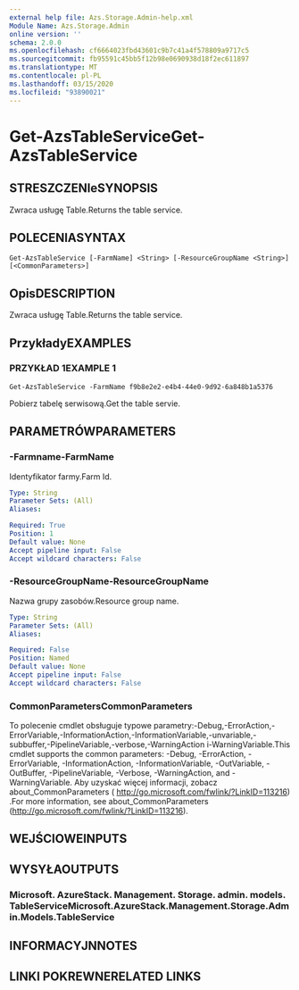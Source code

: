 ```yaml
---
external help file: Azs.Storage.Admin-help.xml
Module Name: Azs.Storage.Admin
online version: ''
schema: 2.0.0
ms.openlocfilehash: cf6664023fbd43601c9b7c41a4f578809a9717c5
ms.sourcegitcommit: fb95591c45bb5f12b98e0690938d18f2ec611897
ms.translationtype: MT
ms.contentlocale: pl-PL
ms.lasthandoff: 03/15/2020
ms.locfileid: "93890021"
---
```

# <span data-ttu-id="5072f-101">Get-AzsTableService</span><span class="sxs-lookup"><span data-stu-id="5072f-101">Get-AzsTableService</span></span>

## <span data-ttu-id="5072f-102">STRESZCZENIe</span><span class="sxs-lookup"><span data-stu-id="5072f-102">SYNOPSIS</span></span>
<span data-ttu-id="5072f-103">Zwraca usługę Table.</span><span class="sxs-lookup"><span data-stu-id="5072f-103">Returns the table service.</span></span>

## <span data-ttu-id="5072f-104">POLECENIA</span><span class="sxs-lookup"><span data-stu-id="5072f-104">SYNTAX</span></span>

```
Get-AzsTableService [-FarmName] <String> [-ResourceGroupName <String>] [<CommonParameters>]
```

## <span data-ttu-id="5072f-105">Opis</span><span class="sxs-lookup"><span data-stu-id="5072f-105">DESCRIPTION</span></span>
<span data-ttu-id="5072f-106">Zwraca usługę Table.</span><span class="sxs-lookup"><span data-stu-id="5072f-106">Returns the table service.</span></span>

## <span data-ttu-id="5072f-107">Przykłady</span><span class="sxs-lookup"><span data-stu-id="5072f-107">EXAMPLES</span></span>

### <span data-ttu-id="5072f-108">PRZYKŁAD 1</span><span class="sxs-lookup"><span data-stu-id="5072f-108">EXAMPLE 1</span></span>
```
Get-AzsTableService -FarmName f9b8e2e2-e4b4-44e0-9d92-6a848b1a5376
```

<span data-ttu-id="5072f-109">Pobierz tabelę serwisową.</span><span class="sxs-lookup"><span data-stu-id="5072f-109">Get the table servie.</span></span>

## <span data-ttu-id="5072f-110">PARAMETRÓW</span><span class="sxs-lookup"><span data-stu-id="5072f-110">PARAMETERS</span></span>

### <span data-ttu-id="5072f-111">-Farmname</span><span class="sxs-lookup"><span data-stu-id="5072f-111">-FarmName</span></span>
<span data-ttu-id="5072f-112">Identyfikator farmy.</span><span class="sxs-lookup"><span data-stu-id="5072f-112">Farm Id.</span></span>

```yaml
Type: String
Parameter Sets: (All)
Aliases:

Required: True
Position: 1
Default value: None
Accept pipeline input: False
Accept wildcard characters: False
```

### <span data-ttu-id="5072f-113">-ResourceGroupName</span><span class="sxs-lookup"><span data-stu-id="5072f-113">-ResourceGroupName</span></span>
<span data-ttu-id="5072f-114">Nazwa grupy zasobów.</span><span class="sxs-lookup"><span data-stu-id="5072f-114">Resource group name.</span></span>

```yaml
Type: String
Parameter Sets: (All)
Aliases:

Required: False
Position: Named
Default value: None
Accept pipeline input: False
Accept wildcard characters: False
```

### <span data-ttu-id="5072f-115">CommonParameters</span><span class="sxs-lookup"><span data-stu-id="5072f-115">CommonParameters</span></span>
<span data-ttu-id="5072f-116">To polecenie cmdlet obsługuje typowe parametry:-Debug,-ErrorAction,-ErrorVariable,-InformationAction,-InformationVariable,-unvariable,-subbuffer,-PipelineVariable,-verbose,-WarningAction i-WarningVariable.</span><span class="sxs-lookup"><span data-stu-id="5072f-116">This cmdlet supports the common parameters: -Debug, -ErrorAction, -ErrorVariable, -InformationAction, -InformationVariable, -OutVariable, -OutBuffer, -PipelineVariable, -Verbose, -WarningAction, and -WarningVariable.</span></span> <span data-ttu-id="5072f-117">Aby uzyskać więcej informacji, zobacz about_CommonParameters ( http://go.microsoft.com/fwlink/?LinkID=113216) .</span><span class="sxs-lookup"><span data-stu-id="5072f-117">For more information, see about_CommonParameters (http://go.microsoft.com/fwlink/?LinkID=113216).</span></span>

## <span data-ttu-id="5072f-118">WEJŚCIOWE</span><span class="sxs-lookup"><span data-stu-id="5072f-118">INPUTS</span></span>

## <span data-ttu-id="5072f-119">WYSYŁA</span><span class="sxs-lookup"><span data-stu-id="5072f-119">OUTPUTS</span></span>

### <span data-ttu-id="5072f-120">Microsoft. AzureStack. Management. Storage. admin. models. TableService</span><span class="sxs-lookup"><span data-stu-id="5072f-120">Microsoft.AzureStack.Management.Storage.Admin.Models.TableService</span></span>

## <span data-ttu-id="5072f-121">INFORMACYJN</span><span class="sxs-lookup"><span data-stu-id="5072f-121">NOTES</span></span>

## <span data-ttu-id="5072f-122">LINKI POKREWNE</span><span class="sxs-lookup"><span data-stu-id="5072f-122">RELATED LINKS</span></span>
